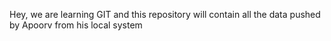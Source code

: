 Hey, we are learning GIT and this repository will contain all the data pushed by Apoorv from his local system
